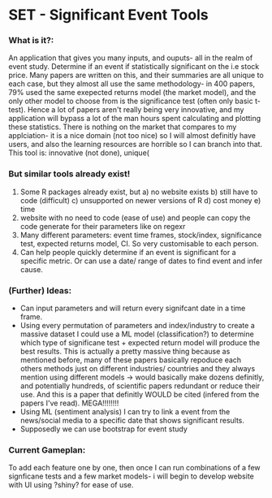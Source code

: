 # SET - Significant Event Tools

### What is it?:
An application that gives you many inputs, and ouputs- all in the realm of event study. Determine if an event if statistically significant on the i.e stock price. Many papers are written on this, and their summaries are all unique to each case, but they almost all use the same methodology- in 400 papers, 79% used the same exepected returns model (the market model), and the only other model to choose from is the significance test (often only basic t-test). Hence a lot of papers aren't really being very innovative, and my application will bypass a lot of the man hours spent calculating and plotting these statistics. There is nothing on the market that compares to my applciation- it is a nice domain (not too nice) so I will almost definitly have users, and also the learning resources are horrible so I can branch into that. This tool is: innovative (not done), unique(

### But similar tools already exist!

1. Some R packages already exist, but a) no website exists b) still have to code (difficult) c) unsupported on newer versions of R d) cost money e) time
2. website with no need to code (ease of use) and people can copy the code generate for their parameters like on regexr
3. Many different parameters: event time frames, stock/index, significance test, expected returns model, CI. So very customisable to each person.
4. Can help people quickly determine if an event is significant for a specific metric. Or can use a date/ range of dates to find event and infer cause.

### (Further) Ideas:
- Can input parameters and will return every signifcant date in a time frame.
- Using every permutation of parameters and index/industry to create a massive dataset I could use a ML model (classification?) to determine which type of significane test + expected return model will produce the best results. This is actually a pretty massive thing because as mentioned before, many of these papers basically repoduce each others methods just on different industries/ countries and they always mention using different models -> would basically make dozens definitly, and potentially hundreds, of scientific papers redundant or reduce their use. And this is a paper that definitly WOULD be cited (infered from the papers I've read). MEGA!!!!!!!!
- Using ML (sentiment analysis) I can try to link a event from the news/social media to a specific date that shows significant results.
- Supposedly we can use bootstrap for event study

### Current Gameplan:
To add each feature one by one, then once I can run combinations of a few signficane tests and a few market models- i will begin to develop website with UI using ?shiny? for ease of use.
